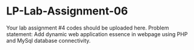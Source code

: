 # LP-Lab-Assignment-06
Your lab assignment #4 codes should be uploaded here. Problem statement: Add dynamic web application essence in webpage using PHP and MySql database connectivity.
